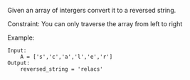 Given an array of intergers convert it to a reversed string.

Constraint: You can only traverse the array from left to right

Example:
```buildoutcfg
Input:
    A = ['s','c','a','l','e','r']
Output:
    reversed_string = 'relacs'
```